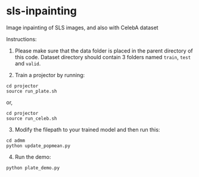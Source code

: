 # sls-inpainting
Image inpainting of SLS images, and also with CelebA dataset

Instructions:

1. Please make sure that the data folder is placed in the parent directory of this code. Dataset directory should contain 3 folders named `train`, `test` and `valid`.

2. Train a projector by running: 
```
cd projector
source run_plate.sh
```
or, 
```
cd projector
source run_celeb.sh
```
3. Modify the filepath to your trained model and then run this: 
```
cd admm
python update_popmean.py 
```
4. Run the demo:
```
python plate_demo.py
```
